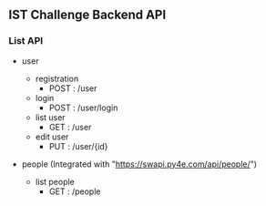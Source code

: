 ## IST Challenge Backend API

### List API
- user
  - registration  
    - POST : /user
  - login 
    - POST : /user/login
  - list user 
    - GET : /user
  - edit user
    - PUT : /user/{id}


- people (Integrated with "https://swapi.py4e.com/api/people/")
  - list people
    - GET : /people